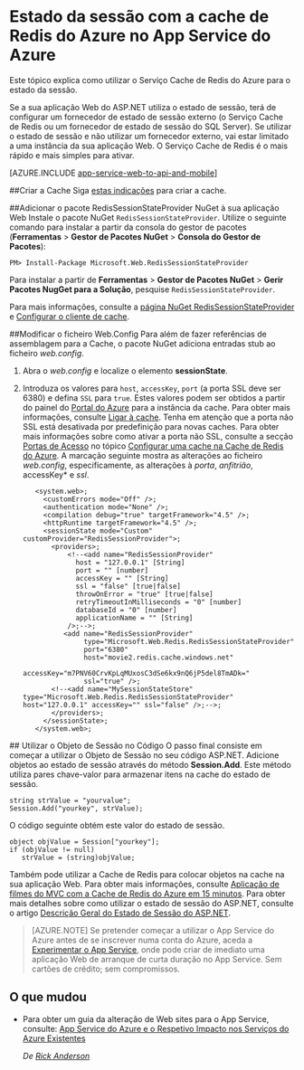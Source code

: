 <properties 
    pageTitle="Estado da sessão com a cache de Redis do Azure no App Service do Azure" 
    description="Saiba como utilizar o Serviço Azure Cache para suportar a colocação em cache do estado de sessão do ASP.NET." 
    services="app-service\web" 
    documentationCenter=".net" 
    authors="Rick-Anderson" 
    manager="wpickett" 
    editor="jimbe"/>

<tags 
    ms.service="app-service-web" 
    ms.workload="na" 
    ms.tgt_pltfrm="na" 
    ms.devlang="dotnet" 
    ms.topic="get-started-article" 
    ms.date="02/27/2016" 
    ms.author="riande"/>


# Estado da sessão com a cache de Redis do Azure no App Service do Azure


Este tópico explica como utilizar o Serviço Cache de Redis do Azure para o estado da sessão.

Se a sua aplicação Web do ASP.NET utiliza o estado de sessão, terá de configurar um fornecedor de estado de sessão externo (o Serviço Cache de Redis ou um fornecedor de estado de sessão do SQL Server). Se utilizar o estado de sessão e não utilizar um fornecedor externo, vai estar limitado a uma instância da sua aplicação Web. O Serviço Cache de Redis é o mais rápido e mais simples para ativar.

[AZURE.INCLUDE [app-service-web-to-api-and-mobile](../../includes/app-service-web-to-api-and-mobile.md)] 

##<a id="createcache"></a>Criar a Cache
Siga [estas indicações](../cache-dotnet-how-to-use-azure-redis-cache.md#create-cache) para criar a cache.

##<a id="configureproject"></a>Adicionar o pacote RedisSessionStateProvider NuGet à sua aplicação Web
Instale o pacote NuGet `RedisSessionStateProvider`.  Utilize o seguinte comando para instalar a partir da consola do gestor de pacotes (**Ferramentas** > **Gestor de Pacotes NuGet** > **Consola do Gestor de Pacotes**):

  `PM> Install-Package Microsoft.Web.RedisSessionStateProvider`
  
Para instalar a partir de **Ferramentas** > **Gestor de Pacotes NuGet** > **Gerir Pacotes NugGet para a Solução**, pesquise `RedisSessionStateProvider`.

Para mais informações, consulte a [página NuGet RedisSessionStateProvider](http://www.nuget.org/packages/Microsoft.Web.RedisSessionStateProvider/ ) e [Configurar o cliente de cache](../cache-dotnet-how-to-use-azure-redis-cache.md#NuGet).

##<a id="configurewebconfig"></a>Modificar o ficheiro Web.Config
Para além de fazer referências de assemblagem para a Cache, o pacote NuGet adiciona entradas stub ao ficheiro *web.config*. 

1. Abra o *web.config* e localize o elemento **sessionState**.

1. Introduza os valores para `host`, `accessKey`, `port` (a porta SSL deve ser 6380) e defina `SSL` para `true`. Estes valores podem ser obtidos a partir do painel do [Portal do Azure](http://go.microsoft.com/fwlink/?LinkId=529715) para a instância da cache. Para obter mais informações, consulte [Ligar à cache](../cache-dotnet-how-to-use-azure-redis-cache.md#connect-to-cache). Tenha em atenção que a porta não SSL está desativada por predefinição para novas caches. Para obter mais informações sobre como ativar a porta não SSL, consulte a secção [Portas de Acesso](https://msdn.microsoft.com/library/azure/dn793612.aspx#AccessPorts) no tópico [Configurar uma cache na Cache de Redis do Azure](https://msdn.microsoft.com/library/azure/dn793612.aspx). A marcação seguinte mostra as alterações ao ficheiro *web.config*, especificamente, as alterações à *porta*, *anfitrião*, accessKey* e *ssl*.

          <system.web>;
            <customErrors mode="Off" />;
            <authentication mode="None" />;
            <compilation debug="true" targetFramework="4.5" />;
            <httpRuntime targetFramework="4.5" />;
            <sessionState mode="Custom" customProvider="RedisSessionProvider">;
              <providers>;  
                  <!--<add name="RedisSessionProvider" 
                    host = "127.0.0.1" [String]
                    port = "" [number]
                    accessKey = "" [String]
                    ssl = "false" [true|false]
                    throwOnError = "true" [true|false]
                    retryTimeoutInMilliseconds = "0" [number]
                    databaseId = "0" [number]
                    applicationName = "" [String]
                  />;-->;
                 <add name="RedisSessionProvider" 
                      type="Microsoft.Web.Redis.RedisSessionStateProvider" 
                      port="6380"
                      host="movie2.redis.cache.windows.net" 
                      accessKey="m7PNV60CrvKpLqMUxosC3dSe6kx9nQ6jP5del8TmADk=" 
                      ssl="true" />;
              <!--<add name="MySessionStateStore" type="Microsoft.Web.Redis.RedisSessionStateProvider" host="127.0.0.1" accessKey="" ssl="false" />;-->;
              </providers>;
            </sessionState>;
          </system.web>;


##<a id="usesessionobject"></a> Utilizar o Objeto de Sessão no Código
O passo final consiste em começar a utilizar o Objeto de Sessão no seu código ASP.NET. Adicione objetos ao estado de sessão através do método **Session.Add**. Este método utiliza pares chave-valor para armazenar itens na cache do estado de sessão.

    string strValue = "yourvalue";
    Session.Add("yourkey", strValue);

O código seguinte obtém este valor do estado de sessão.

    object objValue = Session["yourkey"];
    if (objValue != null)
       strValue = (string)objValue; 

Também pode utilizar a Cache de Redis para colocar objetos na cache na sua aplicação Web. Para obter mais informações, consulte [Aplicação de filmes do MVC com a Cache de Redis do Azure em 15 minutos](https://azure.microsoft.com/blog/2014/06/05/mvc-movie-app-with-azure-redis-cache-in-15-minutes/).
Para obter mais detalhes sobre como utilizar o estado de sessão do ASP.NET, consulte o artigo [Descrição Geral do Estado de Sessão do ASP.NET][].

>[AZURE.NOTE] Se pretender começar a utilizar o App Service do Azure antes de se inscrever numa conta do Azure, aceda a [Experimentar o App Service](http://go.microsoft.com/fwlink/?LinkId=523751), onde pode criar de imediato uma aplicação Web de arranque de curta duração no App Service. Sem cartões de crédito; sem compromissos.

## O que mudou
* Para obter um guia da alteração de Web sites para o App Service, consulte: [App Service do Azure e o Respetivo Impacto nos Serviços do Azure Existentes](http://go.microsoft.com/fwlink/?LinkId=529714)

  *De [Rick Anderson](https://twitter.com/RickAndMSFT)*
  
  [instalou a versão mais recente]: http://www.windowsazure.com/downloads/?sdk=net  
  [Descrição Geral do Estado de Sessão do ASP.NET]: http://msdn.microsoft.com/library/ms178581.aspx

  [NewIcon]: ./media/web-sites-dotnet-session-state-caching/CacheScreenshot_NewButton.png
  [NewCacheDialog]: ./media/web-sites-dotnet-session-state-caching/CachingScreenshot_CreateOptions.png
  [CacheIcon]: ./media/web-sites-dotnet-session-state-caching/CachingScreenshot_CacheIcon.png
  [NuGetDialog]: ./media/web-sites-dotnet-session-state-caching/CachingScreenshot_NuGet.png
  [OutputConfig]: ./media/web-sites-dotnet-session-state-caching/CachingScreenshot_OC_WebConfig.png
  [CacheConfig]: ./media/web-sites-dotnet-session-state-caching/CachingScreenshot_CacheConfig.png
  [EndpointURL]: ./media/web-sites-dotnet-session-state-caching/CachingScreenshot_EndpointURL.png
  [ManageKeys]: ./media/web-sites-dotnet-session-state-caching/CachingScreenshot_ManageAccessKeys.png
 



<!--HONumber=Jun16_HO2-->


